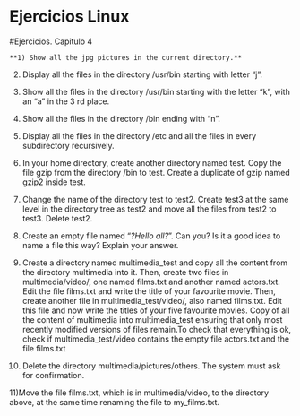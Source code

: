 # Ejercicios Linux

#Ejercicios. Capitulo 4

```console
**1) Show all the jpg pictures in the current directory.**
```

2) Display all the files in the directory /usr/bin starting with letter “j”.


3) Show all the files in the directory /usr/bin starting with the letter “k”, with an “a” 
in the 3 rd place.


4) Show all the files in the directory /bin ending with “n”.


5) Display all the files in the directory /etc and all the files in every subdirectory
recursively.

6) In your home directory, create another directory named test. Copy the file gzip from
the directory /bin to test. Create a duplicate of gzip named gzip2 inside test.


7) Change the name of the directory test to test2. Create test3 at the same level in
the directory tree as test2 and move all the files from test2 to test3. Delete test2.


8) Create an empty file named “*?Hello all?*”. Can you? Is it a good idea to name a file
this way? Explain your answer.


9) Create a directory named multimedia_test and copy all the content from the
directory multimedia into it. Then, create two files in multimedia/video/, one
named films.txt and another named actors.txt. Edit the file films.txt and write
the title of your favourite movie. Then, create another file in multimedia_test/video/,
also named films.txt. Edit this file and now write the titles of your five favourite movies.
Copy of all the content of multimedia into multimedia_test ensuring that
only most recently modified versions of files remain.To check that
everything is ok, check if multimedia_test/video contains the empty file
actors.txt and the file films.txt

10) Delete the directory multimedia/pictures/others. The system must ask for
confirmation.

11)Move the file films.txt, which is in multimedia/video, to the directory above,
at the same time renaming the file to my_films.txt.
